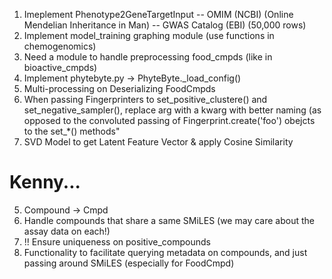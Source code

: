 1. Imeplement Phenotype2GeneTargetInput
 -- OMIM (NCBI) (Online Mendelian Inheritance in Man)
 -- GWAS Catalog (EBI) (50,000 rows)
2. Implement model_training graphing module (use functions in chemogenomics)
3. Need a module to handle preprocessing food_cmpds (like in bioactive_cmpds)
4. Implement phytebyte.py -> PhyteByte._load_config()
5. Multi-processing on Deserializing FoodCmpds
6. When passing Fingerprinters to set_positive_clustere() and set_negative_sampler(), replace arg with a kwarg with better naming (as opposed to the convoluted passing of Fingerprint.create('foo') obejcts to the set_*() methods"
7. SVD Model to get Latent Feature Vector & apply Cosine Similarity
# Kenny...
5. Compound -> Cmpd
6. Handle compounds that share a same SMiLES (we may care about the assay data on each!)
7. !! Ensure uniqueness on positive_compounds
8. Functionality to facilitate querying metadata on compounds, and just passing around SMiLES (especially for FoodCmpd)
